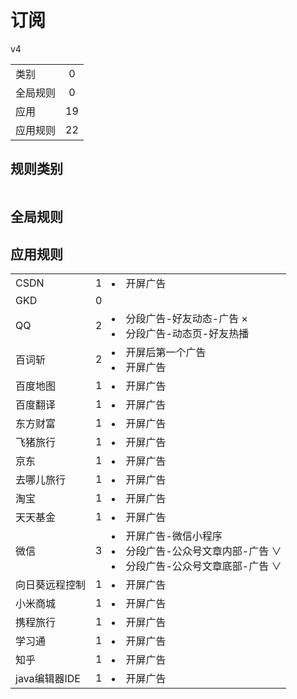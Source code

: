 # 订阅

v4

|||
| - |:-:|
|类别|0|
|全局规则|0|
|应用|19|
|应用规则|22|

## 规则类别

|||
| - |:-:|


## 全局规则



## 应用规则

||||
| - |:-:|-|
|CSDN|1|<li>开屏广告|
|GKD|0||
|QQ|2|<li>分段广告-好友动态-广告 ×<li>分段广告-动态页-好友热播|
|百词斩|2|<li>开屏后第一个广告<li>开屏广告|
|百度地图|1|<li>开屏广告|
|百度翻译|1|<li>开屏广告|
|东方财富|1|<li>开屏广告|
|飞猪旅行|1|<li>开屏广告|
|京东|1|<li>开屏广告|
|去哪儿旅行|1|<li>开屏广告|
|淘宝|1|<li>开屏广告|
|天天基金|1|<li>开屏广告|
|微信|3|<li>开屏广告-微信小程序<li>分段广告-公众号文章内部-广告 ∨<li>分段广告-公众号文章底部-广告 ∨|
|向日葵远程控制|1|<li>开屏广告|
|小米商城|1|<li>开屏广告|
|携程旅行|1|<li>开屏广告|
|学习通|1|<li>开屏广告|
|知乎|1|<li>开屏广告|
|java编辑器IDE|1|<li>开屏广告|
